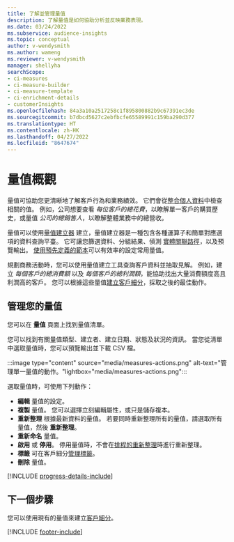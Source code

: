 ```yaml
---
title: 了解並管理量值
description: 了解量值是如何協助分析並反映業務表現。
ms.date: 03/24/2022
ms.subservice: audience-insights
ms.topic: conceptual
author: v-wendysmith
ms.author: wameng
ms.reviewer: v-wendysmith
manager: shellyha
searchScope:
- ci-measures
- ci-measure-builder
- ci-measure-template
- ci-enrichment-details
- customerInsights
ms.openlocfilehash: 84a3a10a2517258c1f895800882b9c67391ec3de
ms.sourcegitcommit: b7dbcd5627c2ebfbcfe65589991c159ba290d377
ms.translationtype: HT
ms.contentlocale: zh-HK
ms.lasthandoff: 04/27/2022
ms.locfileid: "8647674"
---
```

# <a name="measures-overview"></a>量值概觀

量值可協助您更清晰地了解客戶行為和業務績效。 它們會從[整合個人資料](data-unification.md)中檢查相關的值。 例如，公司想要查看 *每位客戶的總花費*，以瞭解單一客戶的購買歷史，或量值 *公司的總銷售人*，以瞭解整體業務中的總營收。  

量值可以使用[量值建立器](measure-builder.md) 建立，量值建立器是一種包含各種運算子和簡單對應選項的資料查詢平臺。 它可讓您篩選資料、分組結果、偵測 [實體關聯路徑](relationships.md)，以及預覽輸出。 [使用預先定義的範本](measure-templates.md)可以有效率的設定常用量值。

規劃商務活動時，您可以使用量值建立工具查詢客戶資料並抽取見解。 例如，建立 *每個客戶的總消費額* 以及 *每個客戶的總利潤額*，能協助找出大量消費額度高且利潤高的客戶。 您可以根據這些量值[建立客戶細分](segments.md)，採取之後的最佳動作。

## <a name="manage-your-measures"></a>管理您的量值

您可以在 **量值** 頁面上找到量值清單。

您可以找到有關量值類型、建立者、建立日期、狀態及狀況的資訊。 當您從清單中選取量值時，您可以預覽輸出並下載 CSV 檔。

:::image type="content" source="media/measures-actions.png" alt-text="管理單一量值的動作。"lightbox="media/measures-actions.png":::

選取量值時，可使用下列動作：

- **編輯** 量值的設定。
- **複製** 量值。 您可以選擇立刻編輯屬性，或只是儲存複本。
- **重新整理** 根據最新資料的量值。 若要同時重新整理所有的量值，請選取所有量值，然後 **重新整理**。
- **重新命名** 量值。
- **啟用** 或 **停用**。 停用量值時，不會在[排程的重新整理](system.md#schedule-tab)時進行重新整理。
- **標籤** 可在客戶細分[管理標籤](work-with-tags-columns.md#manage-tags)。
- **刪除** 量值。

[!INCLUDE [progress-details-include](includes/progress-details-pane.md)]

## <a name="next-step"></a>下一個步驟

您可以使用現有的量值來建立[客戶細分](segments.md)。

[!INCLUDE [footer-include](includes/footer-banner.md)]
